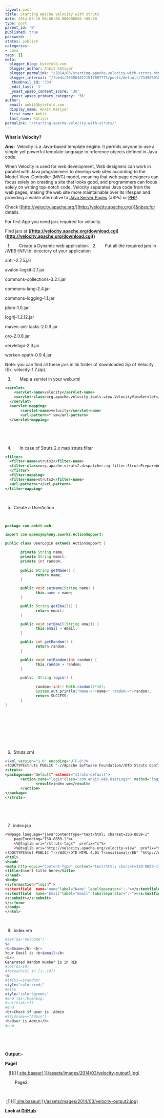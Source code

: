 ```yaml
---
layout: post
title: Starting Apache Velocity with struts
date: 2014-03-10 08:00:00.000000000 +05:30
type: post
parent_id: '0'
published: true
password: ''
status: publish
categories:
- Java
tags: []
meta:
  blogger_blog: bytefold.com
  blogger_author: Ankit Katiyar
  blogger_permalink: "/2014/03/starting-apache-velocity-with-struts.html"
  blogger_internal: "/feeds/2635046121517897773/posts/default/7349269182651263975"
  _thumbnail_id: '334'
  _edit_last: '1'
  _yoast_wpseo_content_score: '30'
  _yoast_wpseo_primary_category: '56'
author:
  email: ankit@bytefold.com
  display_name: Ankit Katiyar
  first_name: Ankit
  last_name: Katiyar
permalink: "/starting-apache-velocity-with-struts/"
---
```

 **What is Velocity?**

**Ans:&nbsp;** Velocity is a Java-based template engine. It permits anyone to use a simple yet powerful template language to reference objects defined in Java code.

When Velocity is used for web development, Web designers can work in parallel with Java programmers to develop web sites according to the Model-View-Controller (MVC) model, meaning that web page designers can focus solely on creating a site that looks good, and programmers can focus solely on writing top-notch code. Velocity separates Java code from the web pages, making the web site more maintainable over its lifespan and providing a viable alternative to&nbsp;[Java Server Pages](http://java.sun.com/products/jsp/)&nbsp;(JSPs) or&nbsp;[PHP](http://www.php.net/).

Check ([http://velocity.apache.org/](http://velocity.apache.org/))&nbsp;for details.

For first App you need jars required for velocity.

Find jars at **([http://velocity.apache.org/download.cgi](http://velocity.apache.org/download.cgi))**

<!-- [if !supportLists]-->&nbsp;&nbsp;1.&nbsp;&nbsp;&nbsp;&nbsp;&nbsp;&nbsp; <!--[endif]-->Create a Dynamic web application.

<!-- [if !supportLists]-->&nbsp;&nbsp;2.&nbsp;&nbsp;&nbsp;&nbsp;&nbsp;&nbsp; <!--[endif]-->Put all the required jars in /WEB-INF/lib&nbsp; directory of your application

antlr-2.7.5.jar

avalon-logkit-2.1.jar

commons-collections-3.2.1.jar

commons-lang-2.4.jar

commons-logging-1.1.jar

jdom-1.0.jar

log4j-1.2.12.jar

maven-ant-tasks-2.0.9.jar

oro-2.0.8.jar

servletapi-2.3.jar

werken-xpath-0.9.4.jar

Note: you can find all these jars in lib folder of downloaded zip of Velocity (Ex. velocity-1.7.zip).

<!-- [if !supportLists]-->&nbsp;&nbsp;3.&nbsp;&nbsp;&nbsp;&nbsp;&nbsp;&nbsp; <!--[endif]-->Map a servlet in your web.xml

```xml
<servlet>
    <servlet-name>velocity</servlet-name>
    <servlet-class>org.apache.velocity.tools.view.VelocityViewServlet</servlet-class>
  </servlet>
  <servlet-mapping>
       <servlet-name>velocity</servlet-name>
       <url-pattern>*.vm</url-pattern>
  </servlet-mapping>
```

&nbsp;

&nbsp;

<!-- [if !supportLists]-->&nbsp;&nbsp;4.&nbsp;&nbsp;&nbsp;&nbsp;&nbsp;&nbsp; <!--[endif]-->In case of Struts 2.x map struts filter

```xml
<filter>
  <filter-name>struts2</filter-name>
  <filter-class>org.apache.struts2.dispatcher.ng.filter.StrutsPrepareAndExecuteFilter</filter-class>
  </filter>
  <filter-mapping>
  <filter-name>struts2</filter-name>
  <url-pattern>*</url-pattern> 
</filter-mapping>
```

&nbsp;

<!-- [if !supportLists]-->&nbsp;&nbsp;5.&nbsp; <!--[endif]-->Create a UserAction

&nbsp;

```java
package com.ankit.web;

import com.opensymphony.xwork2.ActionSupport;

public class UserLogin extends ActionSupport {

       private String name;
       private String email;
       private int random;
      
       public String getName() {
              return name;
       }

       public void setName(String name) {
              this.name = name;
       }

       public String getEmail() {
              return email;
       }

       public void setEmail(String email) {
              this.email = email;
       }

       public int getRandom() {
              return random;
       }

       public void setRandom(int random) {
              this.random = random;
       }

       public  String login() {
             
              random=(int)( Math.random()*10);
              System.out.println("Name->"+name+" random->"+random);
              return SUCCESS;
       }
}
```

&nbsp;

&nbsp;

&nbsp;

&nbsp;

&nbsp;&nbsp;6.&nbsp; <!--[endif]-->Struts.xml

```xml
<?xml version="1.0" encoding="UTF-8"?>
<!DOCTYPEstruts PUBLIC "-//Apache Software Foundation//DTD Struts Configuration 2.1//EN" "http://struts.apache.org/dtds/struts-2.1.dtd">
<struts>
<packagename="default" extends="struts-default">
       <action name="login"class="com.ankit.web.UserLogin" method="login" >
              <result>index.vm</result>
       </action>
</package>
</struts>
```

&nbsp;

&nbsp;

<!-- [if !supportLists]-->&nbsp;&nbsp;7.&nbsp; <!--[endif]-->index.jsp

```xml
<%@page language="java"contentType="text/html; charset=ISO-8859-1"
    pageEncoding="ISO-8859-1"%>
    <%@taglib uri="/struts-tags"  prefix="s"%>
    <%@taglib uri="http://velocity.apache.org/velocity-view"  prefix="velocity"%>
<!DOCTYPEhtml PUBLIC "-//W3C//DTD HTML 4.01 Transitional//EN" "http://www.w3.org/TR/html4/loose.dtd">
<html>
<head>
<meta http-equiv="Content-Type" content="text/html; charset=ISO-8859-1">
<title>Insert title here</title>
</head>
<body>
<s:formaction="login" >
<s:textfield  name="name"label="Name" labelSeparator=":-"></s:textfield>
<s:textfield  name="Email"label="Email" labelSeparator=":-"></s:textfield>
<s:submit></s:submit>
</s:form>
</body>
</html>
```

&nbsp;

<!-- [if !supportLists]-->&nbsp;&nbsp;8.&nbsp; <!--[endif]-->index.vm

```bash
#set($a="Welcome")
$a
<b>$name</b> <br>
Your Email is <b>$email</b>
<br>
Generated Random Number is in RED
#set($i=10)
#foreach($i in [1..10])
<b
#if($i==$random)
style="color:red;"
#else
style="color:green;"
#end >$i</b>&nbsp;
#set($i=$i+1)
#end
<br>Check if user is  Admin
#if($name=="Admin")
<b>User is Admin</b>
#end
```

&nbsp;

&nbsp;

**Output:-&nbsp;**

**Page1**

&nbsp; &nbsp;[![]({{ site.baseurl }}/assets/images/2014/03/velocity-output1.jpg)](http://bytefold.com/wp-content/uploads/2014/03/velocity-output1.jpg)

&nbsp; &nbsp; &nbsp; &nbsp; Page2

&nbsp;

&nbsp;[![]({{ site.baseurl }}/assets/images/2014/03/velocity-output2.jpg)](http://bytefold.com/wp-content/uploads/2014/03/velocity-output2.jpg)

**Look at [GitHub](https://github.com/ankitkatiyar91/bytefold/tree/master/VelocityWithStrutsTest)**

